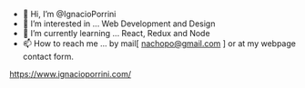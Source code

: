 - 👋 Hi, I’m @IgnacioPorrini
- 👀 I’m interested in ... Web Development and Design 
- 🌱 I’m currently learning ... React, Redux and Node
- 📫 How to reach me ... by mail[ nachopo@gmail.com ] or at my webpage contact form.

https://www.ignacioporrini.com/

<!---
IgnacioPorrini/IgnacioPorrini is a ✨ special ✨ repository because its `README.md` (this file) appears on your GitHub profile.
You can click the Preview link to take a look at your changes.
--->
